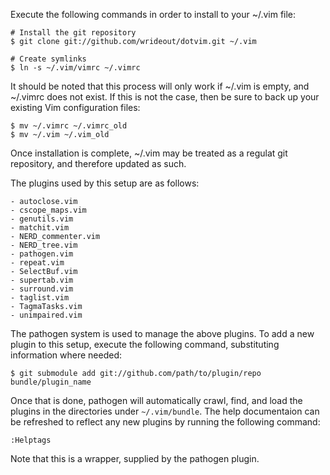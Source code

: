 Execute the following commands in order to install to your ~/.vim file:

    # Install the git repository
    $ git clone git://github.com/wrideout/dotvim.git ~/.vim

    # Create symlinks
    $ ln -s ~/.vim/vimrc ~/.vimrc

It should be noted that this process will only work if ~/.vim is empty, and
~/.vimrc does not exist.  If this is not the case, then be sure to back up your
existing Vim configuration files:

    $ mv ~/.vimrc ~/.vimrc_old
    $ mv ~/.vim ~/.vim_old

Once installation is complete, ~/.vim may be treated as a regulat git
repository, and therefore updated as such.

The plugins used by this setup are as follows:
    
    - autoclose.vim
    - cscope_maps.vim
    - genutils.vim
    - matchit.vim
    - NERD_commenter.vim
    - NERD_tree.vim
    - pathogen.vim
    - repeat.vim
    - SelectBuf.vim
    - supertab.vim
    - surround.vim
    - taglist.vim
    - TagmaTasks.vim
    - unimpaired.vim

The pathogen system is used to manage the above plugins.  To add a new plugin to
this setup, execute the following command, substituting information where
needed:

    $ git submodule add git://github.com/path/to/plugin/repo bundle/plugin_name

Once that is done, pathogen will automatically crawl, find, and load the plugins
in the directories under `~/.vim/bundle`.  The help documentaion can be
refreshed to reflect any new plugins by running the following command:

    :Helptags

Note that this is a wrapper, supplied by the pathogen plugin.

